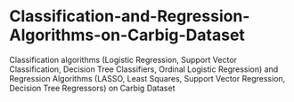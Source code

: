 # Classification-and-Regression-Algorithms-on-Carbig-Dataset
Classification algorithms (Logistic Regression, Support Vector Classification, Decision Tree Classifiers, Ordinal Logistic Regression) and Regression Algorithms (LASSO, Least Squares, Support Vector Regression, Decision Tree Regressors) on Carbig Dataset
